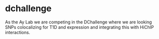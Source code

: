 # dchallenge
As the Ay Lab we are competing in the DChallenge where we are looking SNPs colocalizing for T1D and expression and integrating this with HiChIP interactions. 
